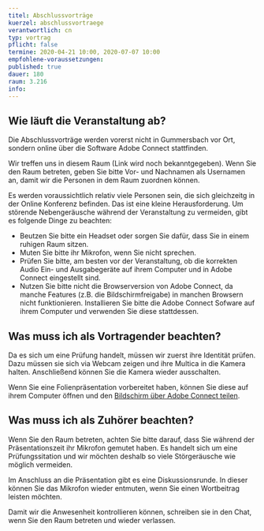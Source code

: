```yaml
---
titel: Abschlussvorträge
kuerzel: abschlussvortraege
verantwortlich: cn
typ: vortrag
pflicht: false
termine: 2020-04-21 10:00, 2020-07-07 10:00
empfohlene-voraussetzungen: 
published: true
dauer: 180
raum: 3.216
info: 
---
```


## Wie läuft die Veranstaltung ab?
Die Abschlussvorträge werden vorerst nicht in Gummersbach vor Ort, sondern online über die Software Adobe Connect stattfinden.

Wir treffen uns in diesem Raum (Link wird noch bekanntgegeben). Wenn Sie den Raum betreten, geben Sie bitte Vor- und Nachnamen als Usernamen an, damit wir die Personen in dem Raum zuordnen können.

Es werden voraussichtlich relativ viele Personen sein, die sich gleichzeitg in der Online Konferenz befinden. Das ist eine kleine Herausforderung.
Um störende Nebengeräusche während der Veranstaltung zu vermeiden, gibt es folgende Dinge zu beachten:
* Beutzen Sie bitte ein Headset oder sorgen Sie dafür, dass Sie in einem ruhigen Raum sitzen.
* Muten Sie bitte ihr Mikrofon, wenn Sie nicht sprechen.
* Prüfen Sie bitte, am besten vor der Veranstaltung, ob die korrekten Audio Ein- und Ausgabegeräte auf ihrem Computer und in Adobe Connect eingestellt sind.
* Nutzen Sie bitte nicht die Browserversion von Adobe Connect, da manche Features (z.B. die Bildschirmfreigabe) in manchen Browsern nicht funktionieren. Installieren Sie bitte die Adobe Connect Sofware auf ihrem Computer und verwenden Sie diese stattdessen.

## Was muss ich als Vortragender beachten?
Da es sich um eine Prüfung handelt, müssen wir zuerst ihre Identität prüfen. Dazu müssen sie sich via Webcam zeigen und ihre Multica in die Kamera halten. Anschließend können Sie die Kamera wieder ausschalten.

Wenn Sie eine Folienpräsentation vorbereitet haben, können Sie diese auf ihrem Computer öffnen und den [Bildschirm über Adobe Connect teilen](https://helpx.adobe.com/de/adobe-connect/using/sharing-content-meeting.html#share_your_screen).

## Was muss ich als Zuhörer beachten?
Wenn Sie den Raum betreten, achten Sie bitte darauf, dass Sie während der Präsentationszeit ihr Mikrofon gemutet haben. Es handelt sich um eine Prüfungssitation und wir möchten deshalb so viele Störgeräusche wie möglich vermeiden.

Im Anschluss an die Präsentation gibt es eine Diskussionsrunde. In dieser können Sie das Mikrofon wieder entmuten, wenn Sie einen Wortbeitrag leisten möchten.

Damit wir die Anwesenheit kontrollieren können, schreiben sie in den Chat, wenn Sie den Raum betreten und wieder verlassen.